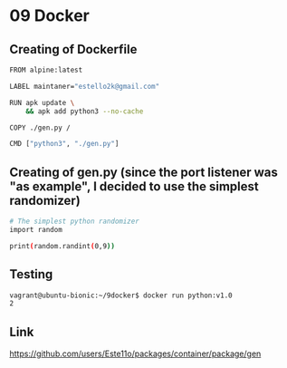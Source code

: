 # 09 Docker


## Creating of Dockerfile

```bash
FROM alpine:latest

LABEL maintaner="estello2k@gmail.com"

RUN apk update \
    && apk add python3 --no-cache

COPY ./gen.py /

CMD ["python3", "./gen.py"]
```

## Creating of gen.py (since the port listener was "as example", I decided to use the simplest randomizer)

```bash
# The simplest python randomizer
import random

print(random.randint(0,9))
```

## Testing

```bash
vagrant@ubuntu-bionic:~/9docker$ docker run python:v1.0
2
```

## Link

https://github.com/users/Este11o/packages/container/package/gen

